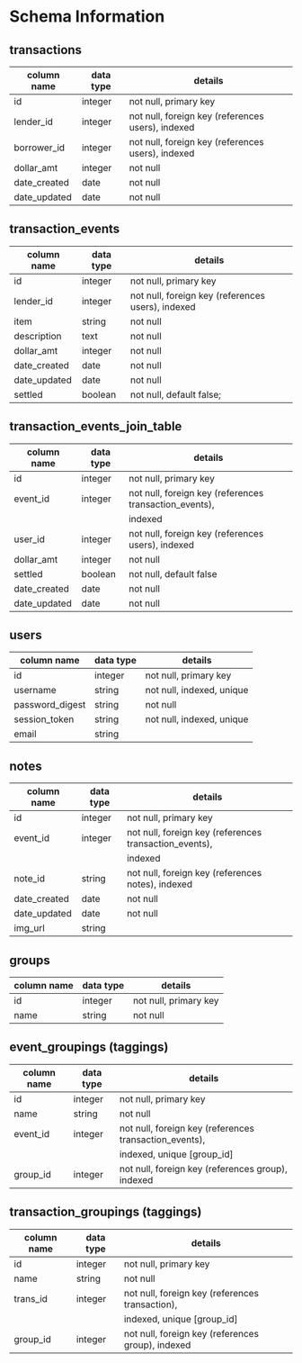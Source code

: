 # Schema Information

## transactions
column name | data type | details
------------|-----------|-----------------------
id          | integer   | not null, primary key
lender_id   | integer   | not null, foreign key (references users), indexed
borrower_id | integer   | not null, foreign key (references users), indexed
dollar_amt  | integer   | not null
date_created| date      | not null
date_updated| date      | not null

## transaction_events
column name | data type | details
------------|-----------|-----------------------
id          | integer   | not null, primary key
lender_id   | integer   | not null, foreign key (references users), indexed
item        | string    | not null
description | text      | not null
dollar_amt  | integer   | not null
date_created| date      | not null
date_updated| date      | not null
settled     | boolean   | not null, default false;

## transaction_events_join_table
column name | data type | details
------------|-----------|-----------------------
id          | integer   | not null, primary key
event_id    | integer   | not null, foreign key (references transaction_events),
            |           | indexed
user_id     | integer   | not null, foreign key (references users), indexed
dollar_amt  | integer   | not null
settled     | boolean   | not null, default false
date_created| date      | not null
date_updated| date      | not null

## users
column name     | data type | details
----------------|-----------|-----------------------
id              | integer   | not null, primary key
username        | string    | not null, indexed, unique
password_digest | string    | not null
session_token   | string    | not null, indexed, unique
email           | string    |

## notes
column name | data type | details
------------|-----------|-----------------------
id          | integer   | not null, primary key
event_id    | integer   | not null, foreign key (references transaction_events),
            |           | indexed
note_id     | string    | not null, foreign key (references notes), indexed
date_created| date      | not null
date_updated| date      | not null
img_url     | string    |

## groups
column name | data type | details
------------|-----------|-----------------------
id          | integer   | not null, primary key
name        | string    | not null

## event_groupings (taggings)
column name | data type | details
------------|-----------|-----------------------
id          | integer   | not null, primary key
name        | string    | not null
event_id    | integer   | not null, foreign key (references transaction_events),
            |           | indexed, unique [group_id]
group_id    | integer   | not null, foreign key (references group), indexed

## transaction_groupings (taggings)
column name | data type | details
------------|-----------|-----------------------
id          | integer   | not null, primary key
name        | string    | not null
trans_id    | integer   | not null, foreign key (references transaction),
            |           | indexed, unique [group_id]
group_id    | integer   | not null, foreign key (references group), indexed
